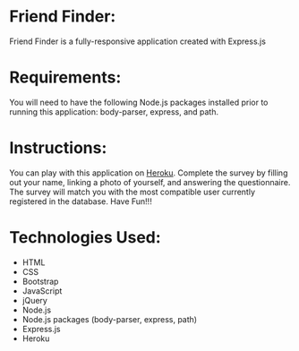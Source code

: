 # Friend Finder:
Friend Finder is a fully-responsive application created with Express.js

# Requirements:
You will need to have the following Node.js packages installed prior to running this application: body-parser, express, and path.

# Instructions:
You can play with this application on [Heroku]( https://young-plateau-65865.herokuapp.com/). 
Complete the survey by filling out your name, linking a photo of yourself, and answering the questionnaire. 
The survey will match you with the most compatible user currently registered in the database. Have Fun!!!

# Technologies Used:
* HTML
* CSS
* Bootstrap
* JavaScript
* jQuery
* Node.js
* Node.js packages (body-parser, express, path)
* Express.js
* Heroku
